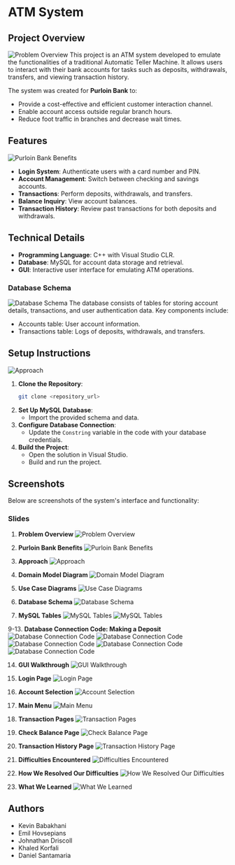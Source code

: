 # ATM System

## Project Overview
![Problem Overview](screenshots/slide_1.png)
This project is an ATM system developed to emulate the functionalities of a traditional Automatic Teller Machine. It allows users to interact with their bank accounts for tasks such as deposits, withdrawals, transfers, and viewing transaction history.

The system was created for **Purloin Bank** to:
- Provide a cost-effective and efficient customer interaction channel.
- Enable account access outside regular branch hours.
- Reduce foot traffic in branches and decrease wait times.

## Features
![Purloin Bank Benefits](screenshots/slide_2.png)
- **Login System**: Authenticate users with a card number and PIN.
- **Account Management**: Switch between checking and savings accounts.
- **Transactions**: Perform deposits, withdrawals, and transfers.
- **Balance Inquiry**: View account balances.
- **Transaction History**: Review past transactions for both deposits and withdrawals.

## Technical Details
- **Programming Language**: C++ with Visual Studio CLR.
- **Database**: MySQL for account data storage and retrieval.
- **GUI**: Interactive user interface for emulating ATM operations.

### Database Schema
![Database Schema](screenshots/slide_6.png)
The database consists of tables for storing account details, transactions, and user authentication data. Key components include:
- Accounts table: User account information.
- Transactions table: Logs of deposits, withdrawals, and transfers.

## Setup Instructions
![Approach](screenshots/slide_3.png)
1. **Clone the Repository**:
   ```bash
   git clone <repository_url>
   ```
2. **Set Up MySQL Database**:
   - Import the provided schema and data.
3. **Configure Database Connection**:
   - Update the `Constring` variable in the code with your database credentials.
4. **Build the Project**:
   - Open the solution in Visual Studio.
   - Build and run the project.

## Screenshots
Below are screenshots of the system's interface and functionality:

### Slides

1. **Problem Overview**
   ![Problem Overview](screenshots/slide_1.png)

2. **Purloin Bank Benefits**
   ![Purloin Bank Benefits](screenshots/slide_2.png)

3. **Approach**
   ![Approach](screenshots/slide_3.png)

4. **Domain Model Diagram**
   ![Domain Model Diagram](screenshots/slide_4.png)

5. **Use Case Diagrams**
   ![Use Case Diagrams](screenshots/slide_5.png)

6. **Database Schema**
   ![Database Schema](screenshots/slide_6.png)

7. **MySQL Tables**
   ![MySQL Tables](screenshots/slide_7.png)
   ![MySQL Tables](screenshots/slide_8.png)

9-13. **Database Connection Code: Making a Deposit**
   ![Database Connection Code](screenshots/slide_9.png)
   ![Database Connection Code](screenshots/slide_10.png)
   ![Database Connection Code](screenshots/slide_11.png)
   ![Database Connection Code](screenshots/slide_12.png)
   ![Database Connection Code](screenshots/slide_13.png)

14. **GUI Walkthrough**
   ![GUI Walkthrough](screenshots/slide_14.png)

15. **Login Page**
   ![Login Page](screenshots/slide_15.png)

16. **Account Selection**
    ![Account Selection](screenshots/slide_16.png)

17. **Main Menu**
    ![Main Menu](screenshots/slide_17.png)

18. **Transaction Pages**
    ![Transaction Pages](screenshots/slide_18.png)

19. **Check Balance Page**
    ![Check Balance Page](screenshots/slide_19.png)

20. **Transaction History Page**
    ![Transaction History Page](screenshots/slide_20.png)

21. **Difficulties Encountered**
    ![Difficulties Encountered](screenshots/slide_21.png)

22. **How We Resolved Our Difficulties**
    ![How We Resolved Our Difficulties](screenshots/slide_22.png)

23. **What We Learned**
    ![What We Learned](screenshots/slide_23.png)


## Authors
- Kevin Babakhani
- Emil Hovsepians
- Johnathan Driscoll
- Khaled Korfali
- Daniel Santamaria

